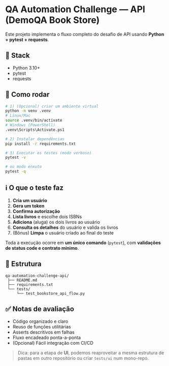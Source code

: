 # QA Automation Challenge — API (DemoQA Book Store)

Este projeto implementa o fluxo completo do desafio de API usando **Python + pytest + requests**.

## 🔧 Stack
- Python 3.10+
- pytest
- requests

## 🚀 Como rodar
```bash
# 1) (Opcional) criar um ambiente virtual
python -m venv .venv
# Linux/Mac
source .venv/bin/activate
# Windows (PowerShell)
.venv\Scripts\Activate.ps1

# 2) Instalar dependências
pip install -r requirements.txt

# 3) Executar os testes (modo verboso)
pytest -v

# ou modo enxuto
pytest -q
```

## ℹ️ O que o teste faz
1. **Cria um usuário**  
2. **Gera um token**  
3. **Confirma autorização**  
4. **Lista livros** e escolhe dois ISBNs  
5. **Adiciona** (aluga) os dois livros ao usuário  
6. **Consulta os detalhes** do usuário e valida os livros  
7. (Bônus) **Limpa** o usuário criado ao final do teste

Toda a execução ocorre em **um único comando** (`pytest`), com **validações de status code e contrato mínimo**.

## 📁 Estrutura
```
qa-automation-challenge-api/
 ├── README.md
 ├── requirements.txt
 └── tests/
     └── test_bookstore_api_flow.py
```

## ✅ Notas de avaliação
- Código organizado e claro
- Reuso de funções utilitárias
- Asserts descritivos em falhas
- Fluxo encadeado ponta-a-ponta
- (Opcional) Fácil integração com CI/CD

> Dica: para a etapa de **UI**, podemos reaproveitar a mesma estrutura de pastas em outro repositório ou criar `tests/ui` num mono-repo.
